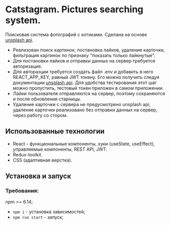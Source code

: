 # Catstagram. Pictures searching system.

Поисковая система фотографий с котиками.
Сделана на основе [unsplash api](https://unsplash.com/documentation).

* Реализован поиск картинок, постановка лайков, удаление карточки, фильтрация картинок по признаку "показать только лайкнутые".
* Для постановки лайков и отправки данных на сервер требуется авторизация.
* Для авторазции требуется создать файл .env и добавить в него REACT_APP_KEY, равный JWT токену. Его можно получить следуя документации [unsplash api](https://unsplash.com/documentation/user-authentication-workflow).
Для удобства тестирования этот шаг можно пропустить, тестовый токен приложен в самом приложении.
* Лайки пользователя отправляются на сервер, поэтому сохраняются и после обновления старницы.
* Удаление карточки с сервера не предусмотрено unsplash api, удаление карточки реализовано без отправки данных на сервер, через работу со стором.

## Использованные технологии
* React - функциональные компоненты, хуки (useState, useEffect), управляемые компоненты, REST API, JWT.
* Redux-toolkit.
* CSS (адаптивная верстка).

## Установка и запуск
### Требования:

npm >= 6.14;

* `npm i` - установка зависимостей;
* `npm run start` - запуск;
